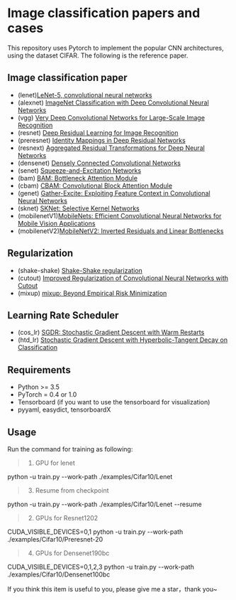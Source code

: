 # Image classification papers and cases

This repository uses Pytorch to implement the popular CNN architectures, using the dataset CIFAR. The following is the reference paper.

## Image classification paper

 * (lenet)[LeNet-5, convolutional neural networks](http://yann.lecun.com/exdb/lenet/)
 * (alexnet) [ImageNet Classification with Deep Convolutional Neural Networks](https://papers.nips.cc/paper/4824-imagenet-classification-with-deep-convolutional-neural-networks)
 * (vgg) [Very Deep Convolutional Networks for Large-Scale Image Recognition](https://arxiv.org/abs/1409.1556)
 * (resnet) [Deep Residual Learning for Image Recognition](https://arxiv.org/abs/1512.03385)
 * (preresnet) [Identity Mappings in Deep Residual Networks](https://arxiv.org/abs/1512.03385)
  * (resnext) [Aggregated Residual Transformations for Deep Neural Networks](https://arxiv.org/abs/1611.05431)
 * (densenet) [Densely Connected Convolutional Networks](https://arxiv.org/abs/1608.06993)
 * (senet) [Squeeze-and-Excitation Networks](https://arxiv.org/abs/1709.01507)
 * (bam) [BAM: Bottleneck Attention Module](https://arxiv.org/abs/1807.06514)
 * (cbam) [CBAM: Convolutional Block Attention Module](https://arxiv.org/abs/1807.06521)
 * (genet) [Gather-Excite: Exploiting Feature Context in Convolutional Neural Networks](https://arxiv.org/abs/1810.12348)
 * (sknet) [SKNet: Selective Kernel Networks](https://arxiv.org/abs/1903.06586)
 * (mobilenetV1)[MobileNets: Efficient Convolutional Neural Networks for Mobile Vision Applications](https://arxiv.org/abs/1704.04861?context=cs)
 * (mobilenetV2)[MobileNetV2: Inverted Residuals and Linear Bottlenecks](https://arxiv.org/abs/1801.04381)
 
## Regularization

 * (shake-shake) [Shake-Shake regularization](https://arxiv.org/abs/1705.07485)
 * (cutout) [Improved Regularization of Convolutional Neural Networks with Cutout](https://arxiv.org/abs/1708.04552)
 * (mixup) [mixup: Beyond Empirical Risk Minimization](https://arxiv.org/abs/1710.09412)

## Learning Rate Scheduler

* (cos_lr) [SGDR: Stochastic Gradient Descent with Warm Restarts](https://arxiv.org/abs/1608.03983)
* (htd_lr) [Stochastic Gradient Descent with Hyperbolic-Tangent Decay on Classification](https://arxiv.org/abs/1806.01593)

## Requirements

* Python >= 3.5
* PyTorch = 0.4 or 1.0
* Tensorboard (if you want to use the tensorboard for visualization)
* pyyaml, easydict, tensorboardX

## Usage

  Run the command for training as following:

  >1. GPU for lenet 
 
  python -u train.py --work-path ./examples/Cifar10/Lenet  

  >3. Resume from checkpoint  

  python -u train.py --work-path ./examples/Cifar10/Lenet --resume  

  >2. GPUs for Resnet1202  

  CUDA_VISIBLE_DEVICES=0,1 python -u train.py --work-path ./examples/Cifar10/Preresnet-20  

  >4. GPUs for Densenet190bc  

  CUDA_VISIBLE_DEVICES=0,1,2,3 python -u train.py --work-path ./examples/Cifar10/Densenet100bc  
  

If you think this item is useful to you, please give me a star，thank you~
